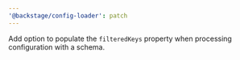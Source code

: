 ```yaml
---
'@backstage/config-loader': patch
---
```


Add option to populate the `filteredKeys` property when processing configuration with a schema.
